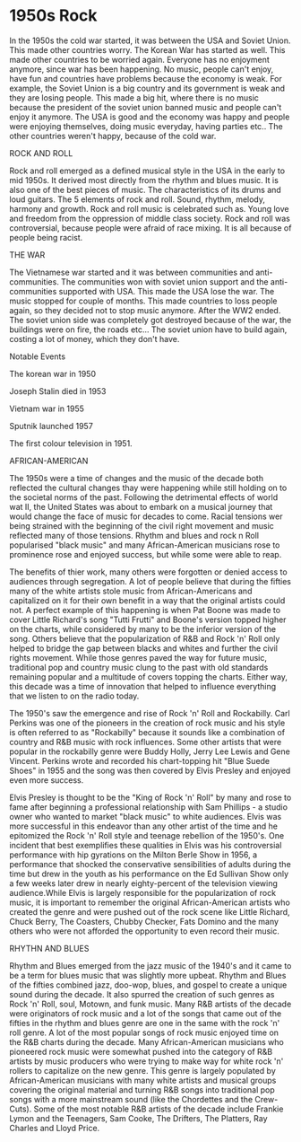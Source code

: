 # 1950s Rock
In the 1950s the cold war started, it was between the USA and Soviet Union. This made other countries worry. The Korean War has started as well. This made other countries to be worried again. Everyone has no enjoyment anymore, since war has been happening. No music, people can't enjoy, have fun and countries have problems because the economy is weak. For example, the Soviet Union is a big country and its government is weak and they are losing people. This made a big hit, where there is no music because the president of the soviet union banned music and people can't enjoy it anymore. The USA is good and the economy was happy and people were enjoying themselves, doing music everyday, having parties etc.. The other countries weren't happy, because of the cold war.

ROCK AND ROLL

Rock and roll emerged as a defined musical style in the USA in the early to mid 1950s. It derived most directly from the rhythm and blues music. It is also one of the best pieces of music. The characteristics of its drums and loud guitars. The 5 elements of rock and roll. Sound, rhythm, melody, harmony and growth. Rock and roll music is celebrated such as. Young love and freedom from the oppression of middle class society. Rock and roll was controversial, because people were afraid of race mixing. It is all because of people being racist.

THE WAR

The Vietnamese war started and it was between communities and anti-communities. The communities won with soviet union support and the anti-communities supported with USA. This made the USA lose the war. The music stopped for couple of months. This made countries to loss people again, so they decided not to stop music anymore. After the WW2 ended. The soviet union side was completely got destroyed because of the war, the buildings were on fire, the roads etc... The soviet union have to build again, costing a lot of money, which they don't have. 

Notable Events 

The korean war in 1950 

Joseph Stalin died in 1953 

Vietnam war in 1955 

Sputnik launched 1957 

The first colour television in 1951. 

AFRICAN-AMERICAN 

The 1950s were a time of changes and the music of the decade both reflected the cultural changes thay were happening while still holding on to the societal norms of the past. Following the detrimental effects of world wat II, the United States was about to embark on a musical journey that would change the face of music for decades to come. Racial tensions wer being strained with the beginning of the civil right movement and music reflected many of those tensions. Rhythm and blues and rock n Roll popularised "black music" and many African-American musicians rose to prominence rose and enjoyed success, but while some were able to reap. 

The benefits of thier work, many others were forgotten or denied access to audiences through segregation. A lot of people believe that during the fifties many of the white artists stole music from African-Americans and capitalized on it for their own benefit in a way that the original artists could not. A perfect example of this happening is when Pat Boone was made to cover Little Richard's song "Tutti Frutti" and Boone's version topped higher on the charts, while considered by many to be the inferior version of the song. Others believe that the popularization of R&B and Rock 'n' Roll only helped to bridge the gap between blacks and whites and further the civil rights movement. While those genres paved the way for future music, traditional pop and country music clung to the past with old standards remaining popular and a multitude of covers topping the charts. Either way, this decade was a time of innovation that helped to influence everything that we listen to on the radio today.

The 1950's saw the emergence and rise of Rock 'n' Roll and Rockabilly. Carl Perkins was one of the pioneers in the creation of rock music and his style is often referred to as "Rockabilly" because it sounds like a combination of country and R&B music with rock influences. Some other artists that were popular in the rockabilly genre were Buddy Holly, Jerry Lee Lewis and Gene Vincent. Perkins wrote and recorded his chart-topping hit "Blue Suede Shoes" in 1955 and the song was then covered by Elvis Presley and enjoyed even more success. 

Elvis Presley is thought to be the "King of Rock 'n' Roll" by many and rose to fame after beginning a professional relationship with Sam Phillips - a studio owner who wanted to market "black music" to white audiences. 
Elvis was more successful in this endeavor than any other artist of the time and he epitomized the Rock 'n' Roll style and teenage rebellion of the 1950's. One incident that best exemplifies these qualities in Elvis was his controversial performance with hip gyrations on the Milton Berle Show in 1956, a performance that shocked the conservative sensibilities of adults during the time but drew in the youth as his performance on the Ed Sullivan Show only a few weeks later drew in nearly eighty-percent of the television viewing audience.While Elvis is largely responsible for the popularization of rock music, it is important to remember the original African-American artists who created the genre and were pushed out of the rock scene like Little Richard, Chuck Berry, The Coasters, Chubby Checker, Fats Domino and the many others who were not afforded the opportunity to even record their music.

RHYTHN AND BLUES 

Rhythm and Blues emerged from the jazz music of the 1940's and it came to be a term for blues music that was slightly more upbeat. Rhythm and Blues of the fifties combined jazz, doo-wop, blues, and gospel to create a unique sound during the decade. It also spurred the creation of such genres as Rock 'n' Roll, soul, Motown, and funk music. Many R&B artists of the decade were originators of rock music and a lot of the songs that came out of the fifties in the rhythm and blues genre are one in the same with the rock 'n' roll genre. A lot of the most popular songs of rock music enjoyed time on the R&B charts during the decade. Many African-American musicians who pioneered rock music were somewhat pushed into the category of R&B artists by music producers who were trying to make way for white rock 'n' rollers to capitalize on the new genre. This genre is largely populated by African-American musicians with many white artists and musical groups covering the original material and turning R&B songs into traditional pop songs with a more mainstream sound (like the Chordettes and the Crew-Cuts). Some of the most notable R&B artists of the decade include Frankie Lymon and the Teenagers, Sam Cooke, The Drifters, The Platters, Ray Charles and Lloyd Price.
